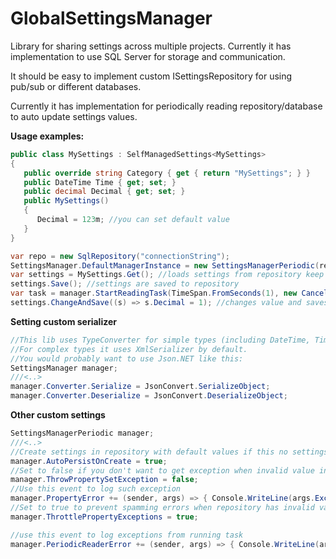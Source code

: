 GlobalSettingsManager
=============
Library for sharing settings across multiple projects. 
Currently it has implementation to use SQL Server for storage and communication. 

It should be easy to implement custom ISettingsRepository for using pub/sub or different databases.

Currently it has implementation for periodically reading repository/database to auto update settings values. 

**Usage examples:**
```csharp
public class MySettings : SelfManagedSettings<MySettings>
{
   public override string Category { get { return "MySettings"; } }
   public DateTime Time { get; set; }
   public decimal Decimal { get; set; }
   public MySettings()
   {
      Decimal = 123m; //you can set default value
   }
}

var repo = new SqlRepository("connectionString");
SettingsManager.DefaultManagerInstance = new SettingsManagerPeriodic(repo); 
var settings = MySettings.Get(); //loads settings from repository keep then cached ()
settings.Save(); //settings are saved to repository
var task = manager.StartReadingTask(TimeSpan.FromSeconds(1), new CancelationTokenSource().Token); //periodically monitors repository for changes
settings.ChangeAndSave((s) => s.Decimal = 1); //changes value and saves to repository in single transaction (needed when periodic reading is enabled)
```
**Setting custom serializer**
```csharp
//This lib uses TypeConverter for simple types (including DateTime, TimeSpan)
//For complex types it uses XmlSerializer by default.
//You would probably want to use Json.NET like this:
SettingsManager manager;
///<..>
manager.Converter.Serialize = JsonConvert.SerializeObject;
manager.Converter.Deserialize = JsonConvert.DeserializeObject;
```

**Other custom settings**
```csharp
SettingsManagerPeriodic manager;
///<..>
//Create settings in repository with default values if this no settings are found with matching category name
manager.AutoPersistOnCreate = true;
//Set to false if you don't want to get exception when invalid value in database is found and can't be assigned to property
manager.ThrowPropertySetException = false;
//Use this event to log such exception
manager.PropertyError += (sender, args) => { Console.WriteLine(args.ExceptionObject.ToString()); };
//Set to true to prevent spamming errors when repository has invalid value
manager.ThrottlePropertyExceptions = true;

//use this event to log exceptions from running task
manager.PeriodicReaderError += (sender, args) => { Console.WriteLine(args.ExceptionObject.ToString()); };